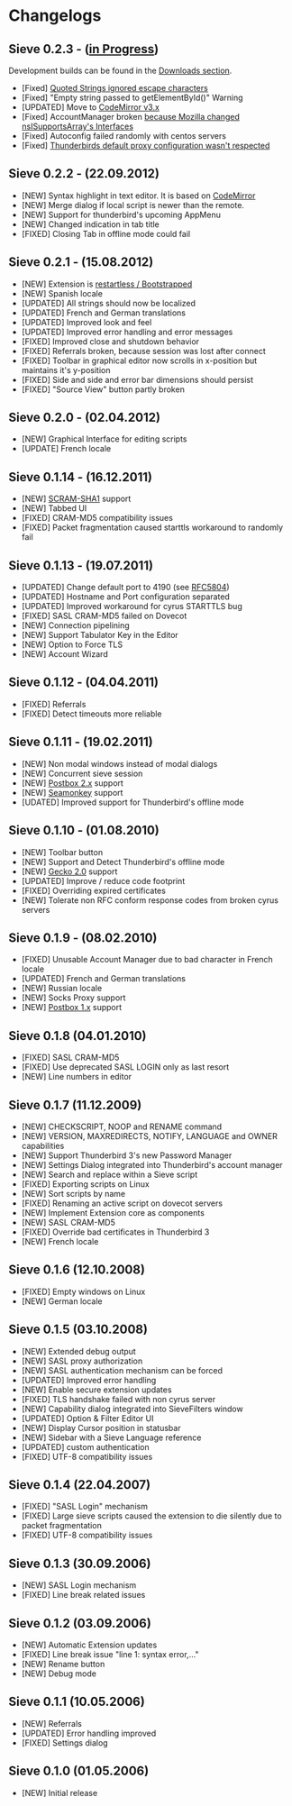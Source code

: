 # Changelogs

## Sieve 0.2.3 - ([in Progress](https://github.com/thsmi/sieve/issues?milestone=2&state=open))
Development builds can be found in the [Downloads section](https://github.com/thsmi/sieve/blob/master/nightly/README.md). 
* [Fixed] [Quoted Strings ignored escape characters](https://github.com/thsmi/sieve/issues/8)
* [Fixed] "Empty string passed to getElementById()" Warning
* [UPDATED] Move to [CodeMirror v3.x](http://codemirror.net/) 
* [Fixed] AccountManager broken [because Mozilla changed nsISupportsArray's Interfaces](https://bugzilla.mozilla.org/show_bug.cgi?id=820377)
* [Fixed] Autoconfig failed randomly with centos servers
* [Fixed] [Thunderbirds default proxy configuration wasn't respected](https://github.com/thsmi/sieve/issues/15)

## Sieve 0.2.2 - (22.09.2012)
* [NEW] Syntax highlight in text editor. It is based on [CodeMirror](http://www.codemirror.net)
* [NEW] Merge dialog if local script is newer than the remote.
* [NEW] Support for thunderbird's upcoming AppMenu
* [NEW] Changed indication in tab title
* [FIXED] Closing Tab in offline mode could fail

## Sieve 0.2.1 - (15.08.2012)
* [NEW] Extension is [restartless / Bootstrapped](https://developer.mozilla.org/en-US/docs/Extensions/Bootstrapped_extensions)
* [NEW] Spanish locale
* [UPDATED] All strings should now be localized
* [UPDATED] French and German translations
* [UPDATED] Improved look and feel
* [UPDATED] Improved error handling and error messages
* [FIXED] Improved close and shutdown behavior
* [FIXED] Referrals broken, because session was lost after connect
* [FIXED] Toolbar in graphical editor now scrolls in x-position but maintains it's y-position
* [FIXED] Side and side and error bar dimensions should persist
* [FIXED] "Source View" button partly broken

## Sieve 0.2.0 - (02.04.2012)
* [NEW] Graphical Interface for editing scripts
* [UPDATE] French locale

## Sieve 0.1.14 - (16.12.2011)
* [NEW] [SCRAM-SHA1](https://tools.ietf.org/html/rfc5802) support
* [NEW] Tabbed UI
* [FIXED] CRAM-MD5 compatibility issues
* [FIXED] Packet fragmentation caused starttls workaround to randomly fail

## Sieve 0.1.13 - (19.07.2011)
* [UPDATED] Change default port to 4190 (see [RFC5804](https://wiki.tools.ietf.org/html/rfc5804#section-1.8"))
* [UPDATED] Hostname and Port configuration separated
* [UPDATED] Improved workaround for cyrus STARTTLS bug
* [FIXED] SASL CRAM-MD5 failed on Dovecot
* [NEW] Connection pipelining
* [NEW] Support Tabulator Key in the Editor
* [NEW] Option to Force TLS
* [NEW] Account Wizard
  
## Sieve 0.1.12 - (04.04.2011)
* [FIXED] Referrals
* [FIXED] Detect timeouts more reliable

## Sieve 0.1.11 - (19.02.2011)
* [NEW] Non modal windows instead of modal dialogs
* [NEW] Concurrent sieve session
* [NEW] [Postbox 2.x](http://www.postbox-inc.com/) support
* [NEW] [Seamonkey](http://www.seamonkey-project.org/) support
* [UDATED] Improved support for Thunderbird's offline mode
  
## Sieve 0.1.10 - (01.08.2010)
* [NEW] Toolbar button
* [NEW] Support and Detect Thunderbird's offline mode
* [NEW] [Gecko 2.0]("https://developer.mozilla.org/en/XPCOM/XPCOM_changes_in_Gecko_2.0") support
* [UPDATED] Improve / reduce code footprint
* [FIXED] Overriding expired certificates
* [NEW] Tolerate non RFC conform response codes from broken cyrus servers
  
## Sieve 0.1.9 - (08.02.2010)
* [FIXED] Unusable Account Manager due to bad character in French locale
* [UPDATED] French and German translations
* [NEW] Russian locale
* [NEW] Socks Proxy support
* [NEW] [Postbox 1.x]("http://www.postbox-inc.com/") support
  
## Sieve 0.1.8 (04.01.2010)
* [FIXED] SASL CRAM-MD5
* [FIXED] Use deprecated SASL LOGIN only as last resort
* [NEW] Line numbers in editor
  
## Sieve 0.1.7 (11.12.2009)
* [NEW] CHECKSCRIPT, NOOP and RENAME command
* [NEW] VERSION, MAXREDIRECTS, NOTIFY, LANGUAGE and OWNER capabilities
* [NEW] Support Thunderbird 3's new Password Manager
* [NEW] Settings Dialog integrated into Thunderbird's account manager
* [NEW] Search and replace within a Sieve script
* [FIXED] Exporting scripts on Linux
* [NEW] Sort scripts by name
* [FIXED] Renaming an active script on dovecot servers
* [NEW] Implement Extension core as components   
* [NEW] SASL CRAM-MD5 
* [FIXED] Override bad certificates in Thunderbird 3 
* [NEW] French locale
  
## Sieve 0.1.6 (12.10.2008)
* [FIXED] Empty windows on Linux
* [NEW] German locale  
  
## Sieve 0.1.5 (03.10.2008)
* [NEW] Extended debug output
* [NEW] SASL proxy authorization
* [NEW] SASL authentication mechanism can be forced
* [UPDATED] Improved error handling
* [NEW] Enable secure extension updates
* [FIXED] TLS handshake failed with non cyrus server
* [NEW] Capability dialog integrated into SieveFilters window
* [UPDATED] Option &amp; Filter Editor UI
* [NEW] Display Cursor position in statusbar
* [NEW] Sidebar with a Sieve Language reference
* [UPDATED] custom authentication
* [FIXED] UTF-8 compatibility issues
 
## Sieve 0.1.4 (22.04.2007)
* [FIXED] "SASL Login" mechanism
* [FIXED] Large sieve scripts caused the extension to die silently due to packet fragmentation
* [FIXED] UTF-8 compatibility issues
 
## Sieve 0.1.3 (30.09.2006)
* [NEW] SASL Login mechanism    
* [FIXED] Line break related issues  
  
## Sieve 0.1.2 (03.09.2006)
* [NEW] Automatic Extension updates
* [FIXED] Line break issue "line 1: syntax error,..."
* [NEW] Rename button
* [NEW] Debug mode
  
## Sieve 0.1.1 (10.05.2006)
* [NEW] Referrals
* [UPDATED] Error handling improved
* [FIXED] Settings dialog
  
## Sieve 0.1.0 (01.05.2006)
* [NEW] Initial release
